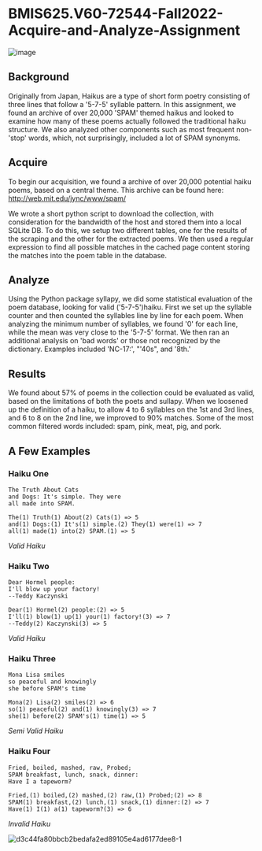 # BMIS625.V60-72544-Fall2022-Acquire-and-Analyze-Assignment


 ![image](https://user-images.githubusercontent.com/112667258/206307351-746702cd-4e72-4abe-9a3f-65e03aeca174.png)


## Background

Originally from Japan, Haikus are a type of short form poetry consisting of three lines that follow a '5-7-5' syllable pattern. In this assignment, we found an archive of over 20,000 'SPAM' themed haikus and looked to examine how many of these poems actually followed the traditional haiku structure.  We also analyzed other components such as most frequent non-'stop' words, which, not surprisingly, included a lot of SPAM synonyms.  

## Acquire

To begin our acquisition, we found a archive of over 20,000 potential haiku poems, based on a central theme. This archive can be found here: http://web.mit.edu/jync/www/spam/

We wrote a short python script to download the collection, with consideration for the bandwidth of the host and stored them into a local SQLite DB. To do this, we setup two different tables, one for the results of the scraping and the other for the extracted poems. We then used a regular expression to find all possible matches in the cached page content storing the matches into the poem table in the database.

## Analyze

Using the Python package syllapy, we did some statistical evaluation of the poem database, looking for valid ('5-7-5')haiku. First we set up the syllable counter and then counted the syllables line by line for each poem.  When analyzing the minimum number of syllables, we found '0' for each line, while the mean was very close to the '5-7-5' format.  We then ran an additional analysis on 'bad words' or those not recognized by the dictionary.  Examples included 'NC-17:', "'40s", and '8th.'

## Results

We found about 57% of poems in the collection could be evaluated as valid, based on the limitations of both the poets and sullapy. When we loosened up the definition of a haiku, to allow 4 to 6 syllables on the 1st and 3rd lines, and 6 to 8 on the 2nd line, we improved to 90% matches. Some of the most common filtered words included: spam, pink, meat, pig, and pork. 

## A Few Examples 

### Haiku One 

```
The Truth About Cats
and Dogs: It's simple. They were
all made into SPAM.
```
```
The(1) Truth(1) About(2) Cats(1) => 5
and(1) Dogs:(1) It's(1) simple.(2) They(1) were(1) => 7
all(1) made(1) into(2) SPAM.(1) => 5
```
*Valid Haiku*

### Haiku Two 

```
Dear Hormel people:
I'll blow up your factory!
--Teddy Kaczynski
```
```
Dear(1) Hormel(2) people:(2) => 5
I'll(1) blow(1) up(1) your(1) factory!(3) => 7
--Teddy(2) Kaczynski(3) => 5
```
*Valid Haiku*

### Haiku Three
```
Mona Lisa smiles
so peaceful and knowingly
she before SPAM's time
```
```
Mona(2) Lisa(2) smiles(2) => 6
so(1) peaceful(2) and(1) knowingly(3) => 7
she(1) before(2) SPAM's(1) time(1) => 5
```

*Semi Valid Haiku*

### Haiku Four
```
Fried, boiled, mashed, raw, Probed;
SPAM breakfast, lunch, snack, dinner:
Have I a tapeworm?
```
```
Fried,(1) boiled,(2) mashed,(2) raw,(1) Probed;(2) => 8
SPAM(1) breakfast,(2) lunch,(1) snack,(1) dinner:(2) => 7
Have(1) I(1) a(1) tapeworm?(3) => 6
```

*Invalid Haiku*

![d3c44fa80bbcb2bedafa2ed89105e4ad6177dee8-1](https://user-images.githubusercontent.com/35873877/206303963-b664bb1c-4849-4ec9-9d31-e85fd39925b8.jpeg)

